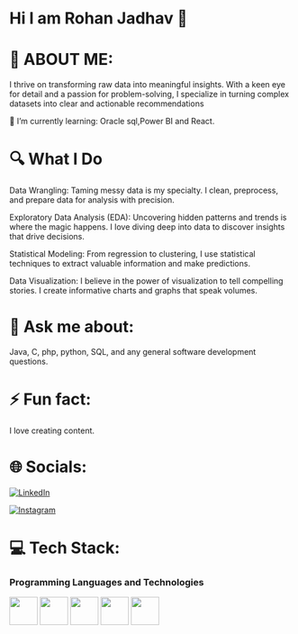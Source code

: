 # Hi I am Rohan Jadhav 🚀

# 💫 ABOUT ME:
I thrive on transforming raw data into meaningful insights. With a keen eye for detail and a passion for problem-solving, I specialize in turning complex datasets into clear and actionable recommendations

🌱 I’m currently learning:
Oracle sql,Power BI and  React.
# 🔍 What I Do
Data Wrangling: Taming messy data is my specialty. I clean, preprocess, and prepare data for analysis with precision.

Exploratory Data Analysis (EDA): Uncovering hidden patterns and trends is where the magic happens. I love diving deep into data to discover insights that drive decisions.

Statistical Modeling: From regression to clustering, I use statistical techniques to extract valuable information and make predictions.

Data Visualization: I believe in the power of visualization to tell compelling stories. I create informative charts and graphs that speak volumes.

# 💬 Ask me about:
Java, C, php, python, SQL, and any general software development questions.

# ⚡ Fun fact:
I love creating content.

# 🌐 Socials:

[![LinkedIn](https://img.shields.io/badge/LinkedIn-Profile-blue?style=flat&logo=linkedin)](https://www.linkedin.com/in/rohan-santosh-jadhav-311b74274/)

[![Instagram](https://img.shields.io/badge/Instagram-Profile-blue?style=flat&logo=instagram)](https://www.instagram.com/rohan___v18?igsh=enZxYWw1MHNzenN5)


# 💻 Tech Stack:
### Programming Languages and Technologies

[<img src="https://upload.wikimedia.org/wikipedia/commons/1/19/C_Logo.png" width="50" height="50">](https://en.wikipedia.org/wiki/C_(programming_language))
[<img src="https://upload.wikimedia.org/wikipedia/commons/c/c3/Python-logo-notext.svg" width="50" height="50">](https://www.python.org/)
[<img src="https://upload.wikimedia.org/wikipedia/commons/6/6a/JavaScript-logo.png" width="50" height="50">](https://developer.mozilla.org/en-US/docs/Web/JavaScript)
[<img src="https://upload.wikimedia.org/wikipedia/commons/d/d5/CSS3_logo_and_wordmark.svg" width="50" height="50">](https://developer.mozilla.org/en-US/docs/Web/CSS)
[<img src="https://upload.wikimedia.org/wikipedia/commons/8/87/Sql_data_query_icon.svg" width="50" height="50">](https://en.wikipedia.org/wiki/SQL)





